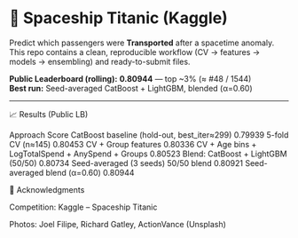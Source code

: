 # 🚀 Spaceship Titanic (Kaggle)

Predict which passengers were **Transported** after a spacetime anomaly.  
This repo contains a clean, reproducible workflow (CV → features → models → ensembling) and ready-to-submit files.



**Public Leaderboard (rolling):** **0.80944** — top ~3% (≈ #48 / 1544)  
**Best run:** Seed-averaged CatBoost + LightGBM, blended (α=0.60)

---

📈 Results (Public LB)

Approach	Score
CatBoost baseline (hold-out, best_iter≈299)	0.79939
5-fold CV (n≈145)	0.80453
CV + Group features	0.80336
CV + Age bins + LogTotalSpend + AnySpend + Groups	0.80523
Blend: CatBoost + LightGBM (50/50)	0.80734
Seed-averaged (3 seeds) 50/50 blend	0.80921
Seed-averaged blend (α=0.60)	0.80944


🙌 Acknowledgments

Competition: Kaggle – Spaceship Titanic

Photos: Joel Filipe, Richard Gatley, ActionVance (Unsplash)
